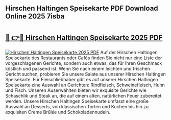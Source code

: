 ## Hirschen Haltingen Speisekarte PDF Download Online 2025 7isba

# <h2><a href="http://gc7z3u.nevu.top/?p=Hirschen+Haltingen+Speisekarte">🔗 👉🔴 Hirschen Haltingen Speisekarte 2025 PDF</a></h2>

[![Hirschen Haltingen Speisekarte 2025 PDF](https://i.imgur.com/dBaPXMq.png)](http://gc7z3u.nevu.top/?p=Hirschen+Haltingen+Speisekarte)
Auf der Hirschen Haltingen Speisekarte des Restaurants oder Cafés finden Sie nicht nur eine Liste der vorgeschlagenen Gerichte, sondern auch etwas, das für Ihren Geschmack köstlich und passend ist. Wenn Sie nach einem leichten und frischen Gericht suchen, probieren Sie unsere Salate aus unserer Hirschen Haltingen Speisekarte. Für Fleischliebhaber gibt es auf unserer Hirschen Haltingen Speisekarte eine Auswahl an Gerichten: Rindfleisch, Schweinefleisch, Huhn und Fisch. Unseren Auserwählten bieten wir exquisite Gerichte wie Schaschlik und Steak an, die auf einem alten, natürlichen Feuer zubereitet werden. Unsere Hirschen Haltingen Speisekarte umfasst eine große Auswahl an Desserts, von klassischen Torten und Kuchen bis hin zu exquisiten Crème Brûlée und Schokoladennudeln.
